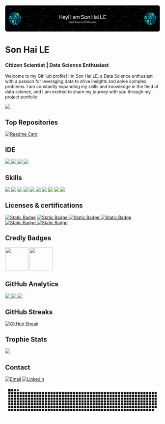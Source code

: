 ![](https://github.com/haison19952013/haison19952013/blob/master/image/github-header-image.png)
# Son Hai LE
### Citizen Scientist | Data Science Enthusiast 

Welcome to my GitHub profile! I'm Son Hai LE, a Data Science enthusiast with a passion for leveraging data to drive insights and solve complex problems. I am constantly expanding my skills and knowledge in the field of data science, and I am excited to share my journey with you through my project portfolio.

[![](https://github-profile-summary-cards.vercel.app/api/cards/profile-details?username=haison19952013&theme=dark)](https://github.com/haison19952013)

## Top Repositories
[![Readme Card](https://github-readme-stats.vercel.app/api/pin/?username=haison19952013&theme=dark&hide_border=true&repo=Personal-Data-Science-Projects)](https://github.com/haison19952013/Personal-Data-Science-Projects) 

## IDE
[![](https://img.shields.io/badge/Python-FFD43B?style=for-the-badge&logo=python&logoColor=blue) ![](	https://img.shields.io/badge/Colab-F9AB00?style=for-the-badge&logo=googlecolab&color=525252) ![](https://img.shields.io/badge/PyCharm-000000.svg?&style=for-the-badge&logo=PyCharm&logoColor=white) ![](https://img.shields.io/badge/VSCode-0078D4?style=for-the-badge&logo=visual%20studio%20code&logoColor=white)](https://github.com/haison19952013)

## Skills
![](https://img.shields.io/badge/Numpy-777BB4?style=for-the-badge&logo=numpy&logoColor=white) ![](https://img.shields.io/badge/Pandas-2C2D72?style=for-the-badge&logo=pandas&logoColor=white) ![](https://img.shields.io/badge/Python-FFD43B?style=for-the-badge&logo=python&logoColor=blue) ![](https://img.shields.io/badge/scikit_learn-F7931E?style=for-the-badge&logo=scikit-learn&logoColor=white) ![](https://img.shields.io/badge/SciPy-654FF0?style=for-the-badge&logo=SciPy&logoColor=white)  ![](https://img.shields.io/badge/Jupyter-F37626.svg?&style=for-the-badge&logo=Jupyter&logoColor=white) ![](https://img.shields.io/badge/Markdown-000000?style=for-the-badge&logo=markdown&logoColor=white) ![](https://img.shields.io/badge/Keras-FF0000?style=for-the-badge&logo=keras&logoColor=white) ![](https://img.shields.io/badge/PyTorch-EE4C2C?style=for-the-badge&logo=pytorch&logoColor=white) ![](https://img.shields.io/badge/Plotly-239120?style=for-the-badge&logo=plotly&logoColor=white)

## Licenses & certifications
[![Static Badge](https://img.shields.io/badge/Tensorflow%20Developer-Certificate-orange?logo=tensorflow)](https://www.credential.net/74a9a141-eeb1-4b24-b57a-b62202f7e888)
[![Static Badge](https://img.shields.io/badge/DeepLearning.AI%20TensorFlow%20Developer-Specialization-blue)
](https://www.coursera.org/account/accomplishments/specialization/CZYZPXCCWD97)
[![Static Badge](https://img.shields.io/badge/Google%20Data%20Analytics-Specialization-blue)
](https://www.coursera.org/account/accomplishments/specialization/certificate/BHZPY5PXCMYW)
[![Static Badge](https://img.shields.io/badge/Deep%20Learning-Specialization-blue)
](https://www.coursera.org/account/accomplishments/specialization/certificate/ZYH8P3JPKTGD)
[![Static Badge](https://img.shields.io/badge/SQL%20(Advanced)-Certificate-blue)
](https://www.hackerrank.com/certificates/46f68492ce96)
[![Static Badge](https://img.shields.io/badge/Applied%20Data%20Science%20Lab-Course-blue?style=flat)
](https://www.credly.com/badges/210a81c1-a34a-4578-936d-b7c0d9b4c16a/public_url)


## Credly Badges
[<img src='https://images.credly.com/size/680x680/images/42780b1f-a849-40e0-88a8-de3ab38adc52/image.png' width="75" height="75"/>](https://www.credly.com/badges/210a81c1-a34a-4578-936d-b7c0d9b4c16a/public_url)
[<img src='https://images.credly.com/size/680x680/images/7abb071f-772a-46fe-a899-5a11699a62dc/GCC_badge_DA_1000x1000.png' width="75" height="75"/>](https://www.credly.com/badges/210a81c1-a34a-4578-936d-b7c0d9b4c16a/public_url)



## GitHub Analytics
[<img height="180em" src="https://github-readme-stats-eight-theta.vercel.app/api?username=haison19952013&show_icons=true&theme=dark&hide_border=true&include_all_commits=true&count_private=true"/> <img height="180em" src="https://github-readme-stats.vercel.app/api/top-langs/?username=haison19952013&layout=compact&theme=dark&hide_border=true"/> ![](http://github-profile-summary-cards.vercel.app/api/cards/productive-time?username=haison19952013&show_icons=true&theme=dark&utcOffset=8)](https://github.com/haison19952013)

## GitHub Streaks
[![GitHub Streak](https://github-readme-streak-stats.herokuapp.com?user=haison19952013&theme=dark&hide_border=true)](https://git.io/streak-stats)

## Trophie Stats
![](https://github-profile-trophy.vercel.app/?username=haison19952013&theme=dark)

<!-- ## Portfolio Website
[![Static Badge](https://img.shields.io/badge/Website-%20?style=for-the-badge&label=Portfolio&labelColor=dark&color=blue)](https://www.sukhmansingh.tech) -->

## Contact
[![Email](https://img.shields.io/badge/Gmail-D14836?style=for-the-badge&logo=gmail&logoColor=white)](mailto:haison19952013@gmail.com) [![LinkedIn](https://img.shields.io/badge/LinkedIn-0077B5?style=for-the-badge&logo=linkedin&logoColor=white)](https://www.linkedin.com/in/sonhaile/)

![Snake animation](https://github.com/haison19952013/haison19952013/blob/output/github-contribution-grid-snake.svg)
<!---
haison19952013/haison19952013 is a ✨ special ✨ repository because its `README.md` (this file) appears on your GitHub profile.
You can click the Preview link to take a look at your changes.
--->
